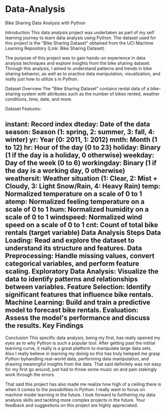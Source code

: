 # Data-Analysis
Bike Sharing Data Analysis with Python

Introduction
This data analysis project was undertaken as part of my self learning journey to learn data analysis using Python. The dataset used for this project is the "Bike Sharing Dataset" obtained from the UCI Machine Learning Repository (Link: Bike Sharing Dataset).

The purpose of this project was to gain hands-on experience in data analysis techniques and explore insights from the bike sharing dataset. Through this analysis, I aimed to understand patterns and trends in bike sharing behavior, as well as to practice data manipulation, visualization, and really just how to utilize s in Python.

Dataset Overview
The "Bike Sharing Dataset" contains rental data of a bike-sharing system with attributes such as the number of bikes rented, weather conditions, time, date, and more.

Dataset Features:

instant: Record index
dteday: Date of the data
season: Season (1: spring, 2: summer, 3: fall, 4: winter)
yr: Year (0: 2011, 1: 2012)
mnth: Month (1 to 12)
hr: Hour of the day (0 to 23)
holiday: Binary (1 if the day is a holiday, 0 otherwise)
weekday: Day of the week (0 to 6)
workingday: Binary (1 if the day is a working day, 0 otherwise)
weathersit: Weather situation (1: Clear, 2: Mist + Cloudy, 3: Light Snow/Rain, 4: Heavy Rain)
temp: Normalized temperature on a scale of 0 to 1
atemp: Normalized feeling temperature on a scale of 0 to 1
hum: Normalized humidity on a scale of 0 to 1
windspeed: Normalized wind speed on a scale of 0 to 1
cnt: Count of total bike rentals (target variable)
Data Analysis Steps
Data Loading: Read and explore the dataset to understand its structure and features.
Data Preprocessing: Handle missing values, convert categorical variables, and perform feature scaling.
Exploratory Data Analysis: Visualize the data to identify patterns and relationships between variables.
Feature Selection: Identify significant features that influence bike rentals.
Machine Learning: Build and train a predictive model to forecast bike rentals.
Evaluation: Assess the model's performance and discuss the results.
Key Findings
-

Conclusion
This specific data analysis, being my first, has really opened my eyes as to why Python is such a popular tool. After getting past the intitial learning curve, it really is a great platform to manipulate large data sets.
Also I really believe in learning my doinig so this has truly heleped me grasp Python byhandling real-world data, performing data manipulation, and drawing meaningful insights from the data.
That said definitely was not easy for my first go around, just had to throw some music on and pain stakingly work through the errors.

That said this project has also made me realize how high of a ceiling there is when it comes to the possibilities in Python. I really want to focus on machine model learning in the future.
I look forward to furthering my data analysis skills and tackling more complex projects in the future. Your feedback and suggestions on this project are highly appreciated.
